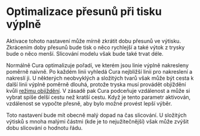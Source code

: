 Optimalizace přesunů při tisku výplně
====
Aktivace tohoto nastavení může mírně zkrátit dobu přesunů ve výtisku. Zkrácením doby přesunů bude tisk o něco rychlejší a také výtok z trysky bude o něco menší. Slicování modelu však bude také trvat déle.

Normálně Cura optimalizuje pořadí, ve kterém jsou linie výplně nakresleny poměrně naivně. Po každém linii vyhledá Cura nejbližší linii pro nakreslení a nakreslí ji. U některých neobvyklých a složitých tvarů však může být cesta k další linii výplně poměrně dlouhá, protože tryska musí provádět objíždění kvůli [režimu objíždění](../travel/retraction_combing.md). V zásadě pak Cura podceňuje vzdálenost a může si vybrat spíše delší cestu než kratší cestu. Když je tento parametr aktivován, vzdálenost se vypočte přesně, aby bylo možné provést lepší výběr.

Toto nastavení bude mít obecně malý dopad na čas slicování. U složitých výtisků s mnoha malými částmi (kde je to nejužitečnější) však může zvýšit dobu slicování o hodnotu řádu.
